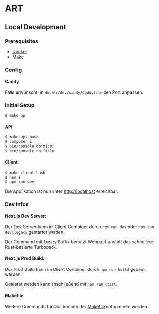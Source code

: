 # ART

## Local Development

### Prerequisites

- [Docker](https://docs.docker.com/get-docker/)
- [Make](https://www.gnu.org/software/make/)

### Config

#### Caddy

Falls erwünscht, in `docker/dev/caddy/Caddyfile` den Port anpassen.

### Initial Setup

```bash
$ make up
```

#### API

```bash
$ make api-bash
$ composer i
$ bin/console do:mi:mi
$ bin/console do:fi:lo
```

#### Client

```bash
$ make client-bash
$ npm i
$ npm run dev
```

Die Applikation ist nun unter [http://localhost](http://localhost) erreichbar.

### Dev Infos

#### Next.js Dev Server:

Der Dev Server kann im Client Container durch `npm run dev` oder `npm run dev:legacy` gestartet werden.

Der Command mit `legacy` Suffix benutzt Webpack anstatt das schnellere Rust-basierte Turbopack.

#### Next.js Prod Build:

Der Prod Build kann im Client Container durch `npm run build` gebaut werden.

Getestet werden kann anschließend mit `npm run start`.

#### Makefile

Weitere Commands für QoL können der [Makefile](Makefile) entnommen werden.
